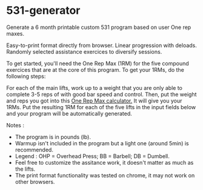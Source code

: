 # 531-generator

Generate a 6 month printable custom 531 program based on user One rep maxes.

Easy-to-print format directly from browser. 
Linear progression with deloads. 
Randomly selected assistance exercices to diversify sessions.

To get started, you'll need the One Rep Max (1RM) for the five compound exercices that are at the core of this program. To get your 1RMs, do the following steps:

For each of the main lifts, work up to a weight that you are only able to complete 3-5 reps of with 
good bar speed and control. Then, put the weight and reps you got into this <a href="http://www.exrx.net/Calculators/OneRepMax.html"> One Rep Max calculator.</a> It will give you your 1RMs. Put the resulting 1RM for each of the five lifts in the input fields below and your program will be automatically generated.

Notes : 
  <ul>
    <li> The program is in pounds (lb). </li>
    <li> Warmup isn't included in the program but a light one (around 5min) is recommended. </li>
    <li> Legend : OHP = Overhead Press; BB = Barbell; DB = Dumbell. </li>
    <li> Feel free to customize the assitance work, it doesn't matter as much as the lifts. </li>
    <li> The print format functionality was tested on chrome, it may not work on other browsers. </li>
  </ul> 
